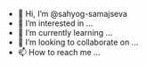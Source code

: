 - 👋 Hi, I’m @sahyog-samajseva
- 👀 I’m interested in ...
- 🌱 I’m currently learning ...
- 💞️ I’m looking to collaborate on ...
- 📫 How to reach me ...

<!---
sahyog-samajseva/sahyog-samajseva is a ✨ special ✨ repository because its `README.md` (this file) appears on your GitHub profile.
You can click the Preview link to take a look at your changes.
--->
